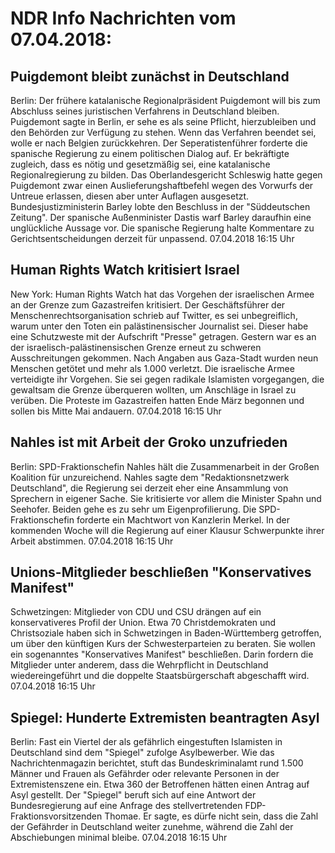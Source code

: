 # NDR Info Nachrichten vom 07.04.2018:


## Puigdemont bleibt zunächst in Deutschland
Berlin: Der frühere katalanische Regionalpräsident Puigdemont will bis zum Abschluss seines juristischen Verfahrens in Deutschland bleiben. Puigdemont sagte in Berlin, er sehe es als seine Pflicht, hierzubleiben und den Behörden zur Verfügung zu stehen. Wenn das Verfahren beendet sei, wolle er nach Belgien zurückkehren. Der Seperatistenführer forderte die spanische Regierung zu einem politischen Dialog auf. Er bekräftigte zugleich, dass es nötig und gesetzmäßig sei, eine katalanische Regionalregierung zu bilden. Das Oberlandesgericht Schleswig hatte gegen Puigdemont zwar einen Auslieferungshaftbefehl wegen des Vorwurfs der Untreue erlassen, diesen aber unter Auflagen ausgesetzt. Bundesjustizministerin Barley lobte den Beschluss in der "Süddeutschen Zeitung". Der spanische Außenminister Dastis warf Barley daraufhin eine unglückliche Aussage vor. Die spanische Regierung halte Kommentare zu Gerichtsentscheidungen derzeit für unpassend. 07.04.2018 16:15 Uhr 

## Human Rights Watch kritisiert Israel
New York:	Human Rights Watch hat das Vorgehen der israelischen Armee an der Grenze zum Gazastreifen kritisiert. Der Geschäftsführer der Menschenrechtsorganisation schrieb auf Twitter, es sei unbegreiflich, warum unter den Toten ein palästinensischer Journalist sei. Dieser habe eine Schutzweste mit der Aufschrift "Presse" getragen. Gestern war es an der israelisch-palästinensischen Grenze erneut zu schweren Ausschreitungen gekommen. Nach Angaben aus Gaza-Stadt wurden neun Menschen getötet und mehr als 1.000 verletzt. Die israelische Armee verteidigte ihr Vorgehen. Sie sei gegen radikale Islamisten vorgegangen, die gewaltsam die Grenze überqueren wollten, um Anschläge in Israel zu verüben. Die Proteste im Gazastreifen hatten Ende März begonnen und sollen bis Mitte Mai andauern. 07.04.2018 16:15 Uhr 

## Nahles ist mit Arbeit der Groko unzufrieden
Berlin: SPD-Fraktionschefin Nahles hält die Zusammenarbeit in der Großen Koalition für unzureichend. Nahles sagte dem "Redaktionsnetzwerk Deutschland", die Regierung sei derzeit eher eine Ansammlung von Sprechern in eigener Sache. Sie kritisierte vor allem die Minister Spahn und Seehofer. Beiden gehe es zu sehr um Eigenprofilierung. Die SPD-Fraktionschefin forderte ein Machtwort von Kanzlerin Merkel. In der kommenden Woche will die Regierung auf einer Klausur Schwerpunkte ihrer Arbeit abstimmen. 07.04.2018 16:15 Uhr 

## Unions-Mitglieder beschließen "Konservatives Manifest"
Schwetzingen:	Mitglieder von CDU und CSU drängen auf ein konservativeres Profil der Union. Etwa 70 Christdemokraten und Christsoziale haben sich in Schwetzingen in Baden-Württemberg getroffen, um über den künftigen Kurs der Schwesterparteien zu beraten. Sie wollen ein sogenanntes "Konservatives Manifest" beschließen. Darin fordern die Mitglieder unter anderem, dass die Wehrpflicht in Deutschland wiedereingeführt und die doppelte Staatsbürgerschaft abgeschafft wird. 07.04.2018 16:15 Uhr 

## Spiegel: Hunderte Extremisten beantragten Asyl
Berlin: 	Fast ein Viertel der als gefährlich eingestuften Islamisten in Deutschland sind dem "Spiegel" zufolge Asylbewerber. Wie das Nachrichtenmagazin berichtet, stuft das Bundeskriminalamt rund 1.500 Männer und Frauen als Gefährder oder relevante Personen in der Extremistenszene ein. Etwa 360 der Betroffenen hätten einen Antrag auf Asyl gestellt. Der "Spiegel" beruft sich auf eine Antwort der Bundesregierung auf eine Anfrage des stellvertretenden FDP-Fraktionsvorsitzenden Thomae. Er sagte, es dürfe nicht sein, dass die Zahl der Gefährder in Deutschland weiter zunehme, während die Zahl der Abschiebungen minimal bleibe. 07.04.2018 16:15 Uhr 
